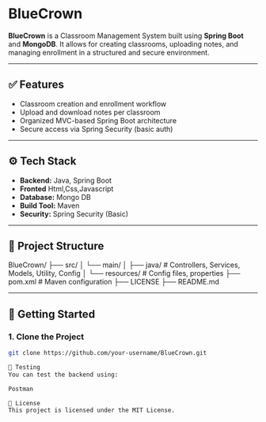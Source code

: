 # BlueCrown

**BlueCrown** is a Classroom Management System built using **Spring Boot** and **MongoDB**. It allows for creating classrooms, uploading notes, and managing enrollment in a structured and secure environment.

---

## ✅ Features

- Classroom creation and enrollment workflow
- Upload and download notes per classroom
- Organized MVC-based Spring Boot architecture
- Secure access via Spring Security (basic auth)

---

## ⚙️ Tech Stack

- **Backend:** Java, Spring Boot
- **Fronted** Html,Css,Javascript
- **Database:** Mongo DB
- **Build Tool:** Maven
- **Security:** Spring Security (Basic)

---

## 📁 Project Structure

BlueCrown/
├── src/
│ └── main/
│ ├── java/ # Controllers, Services, Models, Utility, Config
│ └── resources/ # Config files, properties
├── pom.xml # Maven configuration
├── LICENSE
├── README.md


---

## 🚀 Getting Started

### 1. Clone the Project
```bash
git clone https://github.com/your-username/BlueCrown.git

🧪 Testing
You can test the backend using:

Postman

📜 License
This project is licensed under the MIT License.


